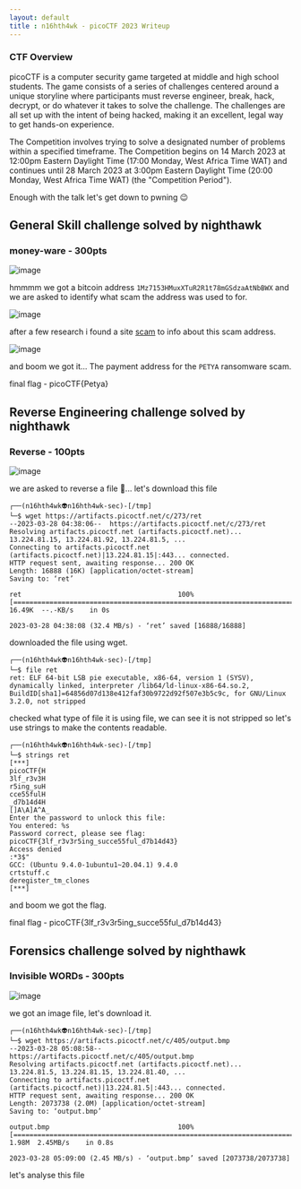 ```yaml
---
layout: default
title : n16hth4wk - picoCTF 2023 Writeup
---
```


### CTF Overview

picoCTF is a computer security game targeted at middle and high school students. The game consists of a series of challenges centered around a unique storyline where participants must reverse engineer, break, hack, decrypt, or do whatever it takes to solve the challenge. The challenges are all set up with the intent of being hacked, making it an excellent, legal way to get hands-on experience.

The Competition involves trying to solve a designated number of problems within a specified timeframe. The Competition begins on 14 March 2023 at 12:00pm Eastern Daylight Time (17:00 Monday, West Africa Time WAT) and continues until 28 March 2023 at 3:00pm Eastern Daylight Time (20:00 Monday, West Africa Time WAT) (the "Competition Period").

Enough with the talk let's get down to pwning 😉

## General Skill challenge solved by nighthawk

### money-ware - 300pts

![image](https://user-images.githubusercontent.com/87468669/228119891-1c5bfbec-bf10-4ed3-b1c0-35f6d5b4108f.png)

hmmmm we got a bitcoin address `1Mz7153HMuxXTuR2R1t78mGSdzaAtNbBWX` and we are asked to identify what scam the address was used to for. 

![image](https://user-images.githubusercontent.com/87468669/228120610-c9fcc611-e50b-445c-891c-43f36b0ba090.png)

after a few research i found a site [scam](https://scam-alert.io/) to info about this scam address. 

![image](https://user-images.githubusercontent.com/87468669/228120946-3a7bb4b5-c0d0-4ae7-8bf9-593ac8b91f58.png)

and boom we got it... The payment address for the `PETYA` ransomware scam.

final flag - picoCTF{Petya}


## Reverse Engineering challenge solved by nighthawk

### Reverse - 100pts 

![image](https://user-images.githubusercontent.com/87468669/228121406-7d1c9cc3-e051-425f-b7f8-11045ce1d7d6.png)

we are asked to reverse a file 🤔... let's download this file 

```
┌──(n16hth4wk👽n16hth4wk-sec)-[/tmp]
└─$ wget https://artifacts.picoctf.net/c/273/ret                    
--2023-03-28 04:38:06--  https://artifacts.picoctf.net/c/273/ret
Resolving artifacts.picoctf.net (artifacts.picoctf.net)... 13.224.81.15, 13.224.81.92, 13.224.81.5, ...
Connecting to artifacts.picoctf.net (artifacts.picoctf.net)|13.224.81.15|:443... connected.
HTTP request sent, awaiting response... 200 OK
Length: 16888 (16K) [application/octet-stream]
Saving to: ‘ret’

ret                                       100%[====================================================================================>]  16.49K  --.-KB/s    in 0s      

2023-03-28 04:38:08 (32.4 MB/s) - ‘ret’ saved [16888/16888]
```
downloaded the file using wget.

```
┌──(n16hth4wk👽n16hth4wk-sec)-[/tmp]
└─$ file ret     
ret: ELF 64-bit LSB pie executable, x86-64, version 1 (SYSV), dynamically linked, interpreter /lib64/ld-linux-x86-64.so.2, BuildID[sha1]=64856d07d138e412faf30b9722d92f507e3b5c9c, for GNU/Linux 3.2.0, not stripped
```
checked what type of file it is using file, we can see it is not stripped so let's use strings to make the contents readable.

```
┌──(n16hth4wk👽n16hth4wk-sec)-[/tmp]
└─$ strings ret     
[***]
picoCTF{H
3lf_r3v3H
r5ing_suH
cce55fulH
_d7b14d4H
[]A\A]A^A_
Enter the password to unlock this file: 
You entered: %s
Password correct, please see flag: picoCTF{3lf_r3v3r5ing_succe55ful_d7b14d43}
Access denied
:*3$"
GCC: (Ubuntu 9.4.0-1ubuntu1~20.04.1) 9.4.0
crtstuff.c
deregister_tm_clones
[***]
```
and boom we got the flag.

final flag - picoCTF{3lf_r3v3r5ing_succe55ful_d7b14d43}


## Forensics challenge solved by nighthawk

### Invisible WORDs - 300pts 

![image](https://user-images.githubusercontent.com/87468669/228126206-783a2a5f-caca-4c59-b4a0-2e6020d166e4.png)

we got an image file, let's download it.

```
┌──(n16hth4wk👽n16hth4wk-sec)-[/tmp]
└─$ wget https://artifacts.picoctf.net/c/405/output.bmp
--2023-03-28 05:08:58--  https://artifacts.picoctf.net/c/405/output.bmp
Resolving artifacts.picoctf.net (artifacts.picoctf.net)... 13.224.81.5, 13.224.81.15, 13.224.81.40, ...
Connecting to artifacts.picoctf.net (artifacts.picoctf.net)|13.224.81.5|:443... connected.
HTTP request sent, awaiting response... 200 OK
Length: 2073738 (2.0M) [application/octet-stream]
Saving to: ‘output.bmp’

output.bmp                                100%[====================================================================================>]   1.98M  2.45MB/s    in 0.8s    

2023-03-28 05:09:00 (2.45 MB/s) - ‘output.bmp’ saved [2073738/2073738]
```
let's analyse this file


